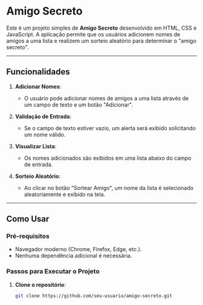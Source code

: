 # Amigo Secreto

Este é um projeto simples de **Amigo Secreto** desenvolvido em HTML, CSS e JavaScript. A aplicação permite que os usuários adicionem nomes de amigos a uma lista e realizem um sorteio aleatório para determinar o "amigo secreto".

---

## Funcionalidades

1. **Adicionar Nomes**:
   - O usuário pode adicionar nomes de amigos a uma lista através de um campo de texto e um botão "Adicionar".

2. **Validação de Entrada**:
   - Se o campo de texto estiver vazio, um alerta será exibido solicitando um nome válido.

3. **Visualizar Lista**:
   - Os nomes adicionados são exibidos em uma lista abaixo do campo de entrada.

4. **Sorteio Aleatório**:
   - Ao clicar no botão "Sortear Amigo", um nome da lista é selecionado aleatoriamente e exibido na tela.

---

## Como Usar

### Pré-requisitos

- Navegador moderno (Chrome, Firefox, Edge, etc.).
- Nenhuma dependência adicional é necessária.

### Passos para Executar o Projeto

1. **Clone o repositório**:
   ```bash
   git clone https://github.com/seu-usuario/amigo-secreto.git